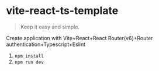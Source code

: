 # vite-react-ts-template

> Keep it easy and simple.

Create application with Vite+React+React Router(v6)+Router authentication+Typescript+Eslint

1. `npm install`
2. `npm run dev`
